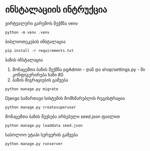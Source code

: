ინსტალაციის ინტრუქცია
============

ვირტუალური გარემოს შექმნა venv
```console
python -m venv .venv
```

ბიბლიოთეკების ინსტალაცია
```console
pip install -r requirements.txt
```

ბაზის ინსტალაცია

1. მონაცემთა ბაზის შექმნა pgAdmin - დან და shop/settings.py - ში კონფიგურირება ხაზი 80
2. ბაზის მიგრაციების გაშვება
```console
python manage.py migrate
```

Django სამართავი სისტემის მომხმარებლის რეგისტრაცია
```console
python manage.py createsuperuser
```

მონაცემთა ბაზის შევსება არსებული seed.json ფაილით
```console
python manage.py loaddata seed.json
```

საბოლოო ეტაპი სერვერის გაშვება
```console
python manage.py runserver
```